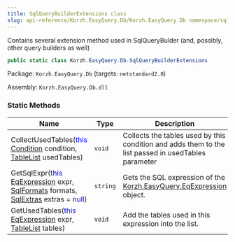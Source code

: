 ```yaml
---
title: SqlQueryBuilderExtensions class
slug: api-reference/Korzh.EasyQuery.Db/Korzh.EasyQuery.Db namespace/sqlquerybuilderextensions-class
---
```



Contains several extension method used in SqlQueryBulder (and, possibly, other query builders as well)
```csharp
public static class Korzh.EasyQuery.Db.SqlQueryBuilderExtensions

```
Package: `Korzh.EasyQuery.Db` (targets: `netstandard2.0`)

Assembly: `Korzh.EasyQuery.Db.dll`

### Static Methods

| Name | Type | Description | 
| --- | --- | --- | 
| CollectUsedTables(<span style='color: blue'>this</span> [Condition](/api-reference/korzh-easyquery/korzh-easyquery-namespace/condition-class) condition, [TableList](/api-reference/korzh-easyquery-db/korzh-easyquery-db-namespace/tablelist-class) usedTables) | `void` | Collects the tables used by this condition and adds them to the list passed in usedTables parameter | 
| GetSqlExpr(<span style='color: blue'>this</span> [EqExpression](/api-reference/korzh-easyquery/korzh-easyquery-namespace/eqexpression-class) expr, [SqlFormats](/api-reference/korzh-easyquery-db/korzh-easyquery-db-namespace/sqlformats-class) formats, [SqlExtras](/api-reference/korzh-easyquery-db/korzh-easyquery-db-namespace/sqlextras-class) extras = <span style='color: blue'>null</span>) | `string` | Gets the SQL expression of the [Korzh.EasyQuery.EqExpression](/api-reference/korzh-easyquery/korzh-easyquery-namespace/eqexpression-class) object. | 
| GetUsedTables(<span style='color: blue'>this</span> [EqExpression](/api-reference/korzh-easyquery/korzh-easyquery-namespace/eqexpression-class) expr, [TableList](/api-reference/korzh-easyquery-db/korzh-easyquery-db-namespace/tablelist-class) tables) | `void` | Add the tables used in this expression into the list. |